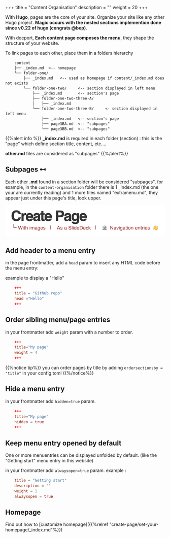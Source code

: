 +++
title = "Content Organisation"
description = ""
weight = 20
+++

With **Hugo**, pages are the core of your site. Organize your site like any other Hugo project. **Magic occurs with the nested sections implemention done since v0.22 of hugo (congrats @bep)**.

With docport, **Each content page composes the menu**, they shape the structure of your website.

To link pages to each other, place them in a folders hierarchy

```text
	content
	├── _index.md  <-- homepage
	└── folder-one/
	    ├── _index.md  	<-- used as homepage if content/_index.md does not exists
	    └── folder-one-two/ 	<-- section displayed in left menu
	        ├── _index.md 		<-- section's page 
	        ├── folder-one-two-three-A/	
	        │   ├── _index.md
	        └── folder-one-two-three-B/ 	<- section displayed in left menu
	            ├── _index.md 	<-- section's page 
	            ├── page3BA.md  <-- "subpages"
	            └── page3BB.md  <-- "subpages"

```


{{%alert info %}}
**_index.md** is required in each folder (section) : this is the "page" which define section title, content, etc....

**other.md** files are considered as "subpages"
{{%/alert%}}

## Subpages ⊷

Each other **.md** found in a section folder will be considered "subpages", for example, in the `content-organisation` folder there is 1 _index.md (the one your are currently reading) and 1 more files named "extramenu.md", they appear just under this page's title, look upper.


![agence](subpages.png?height=80px&classes=border,shadow)

## Add header to a menu entry

in the page frontmatter, add a `head` param to insert any HTML code before the menu entry:

example to display a "Hello"

```toml
	+++
	title = "Github repo"
	head ="Hello"
	+++
```

## Order sibling menu/page entries

in your frontmatter add `weight` param with a number to order.

```toml
	+++
	title="My page"
	weight = 4
	+++
```
{{%notice tip%}} you can order pages by title by adding `ordersectionsby = "title"` in your config.toml {{%/notice%}}

## Hide a menu entry

in your frontmatter add `hidden=true` param.
```toml
	+++
	title="My page"
	hidden = true
	+++
```

## Keep menu entry opened by default

One or more menuentries can be displayed unfolded by default. (like the "Getting start" menu entry  in this website)

in your frontmatter add `alwaysopen=true` param.
example :

```toml
	title = "Getting start"
	description = ""
	weight = 1
	alwaysopen = true
```


## Homepage

Find out how to [customize homepage]({{%relref "create-page/set-your-homepage/_index.md"%}}) 




